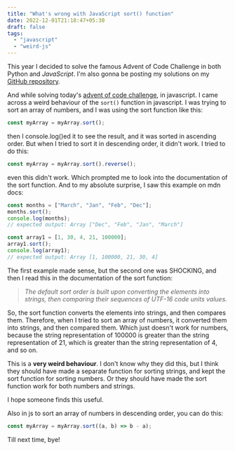 ```yaml
---
title: "What's wrong with JavaScript sort() function"
date: 2022-12-01T21:18:47+05:30
draft: false
tags:
  - "javascript"
  - "weird-js"
---
```


This year I decided to solve the famous Advent of Code Challenge in both Python and _JavaScript_.
I'm also gonna be posting my solutions on my [GitHub repository](https://github.com/aaryanporwal/advent_of_code_2022).

And while solving today's [advent of code challenge](https://adventofcode.com/2022/day/1), in javascript. I came across a weird behaviour of the `sort()` function in javascript.
I was trying to sort an array of numbers, and I was using the sort function like this:

```js
const myArray = myArray.sort();
```

then I console.log()ed it to see the result, and it was sorted in ascending order. But when I tried to sort it in descending order, it didn't work. I tried to do this:

```js
const myArray = myArray.sort().reverse();
```

even this didn't work. Which prompted me to look into the documentation of the sort function.
And to my absolute surprise, I saw this example on mdn docs:

```js
const months = ["March", "Jan", "Feb", "Dec"];
months.sort();
console.log(months);
// expected output: Array ["Dec", "Feb", "Jan", "March"]

const array1 = [1, 30, 4, 21, 100000];
array1.sort();
console.log(array1);
// expected output: Array [1, 100000, 21, 30, 4]
```

The first example made sense, but the second one was SHOCKING, and then I read this in the documentation of the sort function:

> _The default sort order is built upon converting the elements into strings, then comparing their sequences of UTF-16 code units values._

So, the sort function converts the elements into strings, and then compares them. Therefore, when I tried to sort an array of numbers, it converted them into strings, and then compared them. Which just doesn't work for numbers, because the string representation of 100000 is greater than the string representation of 21, which is greater than the string representation of 4, and so on.

This is a **very weird behaviour**. I don't know why they did this, but I think they should have made a separate function for sorting strings, and kept the sort function for sorting numbers. Or they should have made the sort function work for both numbers and strings.

I hope someone finds this useful.

Also in js to sort an array of numbers in descending order, you can do this:

```js
const myArray = myArray.sort((a, b) => b - a);
```

Till next time, bye!
